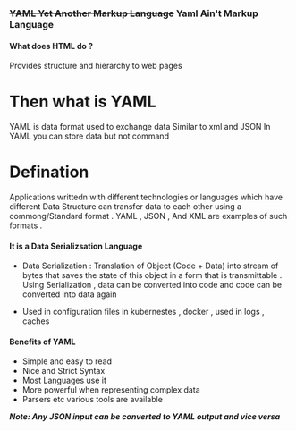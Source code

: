 ### ~~YAML Yet Another Markup Language~~  Yaml Ain't Markup Language


#### What does HTML do ? 
Provides structure and hierarchy to web pages


# Then what is YAML
YAML is data format used to exchange data 
Similar to xml and JSON
In YAML you can store data but not command 

# Defination
Applications writtedn with different technologies or  languages which have different Data Structure can transfer data to each other using a commong/Standard format . YAML , JSON , And XML are examples of such formats .

#### It is a Data Serializsation Language
- Data Serialization : Translation of Object (Code + Data) into stream of bytes that saves the state of this object in a form that is transmittable . Using Serialization , data can be converted into code and code can be converted into data again 

- Used in configuration files in kubernestes , docker  , used in logs , caches 

#### Benefits of YAML
- Simple and easy to read
- Nice and Strict Syntax
- Most Languages use it
- More powerful when representing complex data
- Parsers etc various tools are available 

***Note: Any JSON input can be converted to YAML output and vice versa***